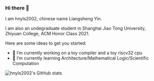 ### Hi there 👋

I am hnyls2002, chinese name Liangsheng Yin. 

I am also an undegraduate student in Shanghai Jiao Tong University, Zhiyuan College, ACM Honor Class 2021.

Here are some ideas to get you started:
- 🔭 I’m currently working on a toy compiler and a toy riscv32 cpu
- 🌱 I’m currently learning Architecture/Mathematical Logic/Scientific Computation

![hnyls2002's GitHub stats](https://github-readme-stats.vercel.app/api?username=hnyls2002&show_icons=true&theme=gruvbox)

<!--
**hnyls2002/hnyls2002** is a ✨ _special_ ✨ repository because its `README.md` (this file) appears on your GitHub profile.

Here are some ideas to get you started:

- 🔭 I’m currently working on ...
- 🌱 I’m currently learning ...
- 👯 I’m looking to collaborate on ...
- 🤔 I’m looking for help with ...
- 💬 Ask me about ...
- 📫 How to reach me: ...
- 😄 Pronouns: ...
- ⚡ Fun fact: ...
-->
